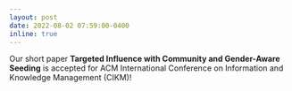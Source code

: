 ```yaml
---
layout: post
date: 2022-08-02 07:59:00-0400
inline: true
---
```


Our short paper **Targeted Influence with Community and Gender-Aware Seeding** is accepted for ACM International Conference on Information and Knowledge Management (CIKM)!
